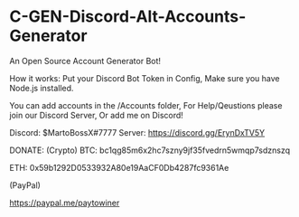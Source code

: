 # C-GEN-Discord-Alt-Accounts-Generator
An Open Source Account Generator Bot! 



How it works:
Put your Discord Bot Token in Config,
Make sure you have Node.js installed.

You can add accounts in the /Accounts folder,
For Help/Qeustions please join our Discord Server,
Or add me on Discord!

Discord: $MartoBossX#7777
Server: https://discord.gg/ErynDxTV5Y

DONATE:
(Crypto)
BTC: bc1qg85m6x2hc7szny9jf35fvedrn5wmqp7sdznszq

ETH: 0x59b1292D0533932A80e19AaCF0Db4287fc9361Ae

(PayPal)

https://paypal.me/paytowiner
